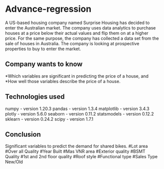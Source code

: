 # Advance-regression 
A US-based housing company named Surprise Housing has decided to enter the Australian market. The company uses data analytics to purchase houses at a price below their actual values and flip them on at a higher price. For the same purpose, the company has collected a data set from the sale of houses in Australia. The company is looking at prospective properties to buy to enter the market. 
## Company wants to know 
*Which variables are significant in predicting the price of a house, and
*How well those variables describe the price of a house.

## Technologies used 
numpy - version 1.20.3
pandas - version 1.3.4
matplotlib - version 3.4.3
plotly - version 5.6.0
seaborn - version 0.11.2
statsmodels - version 0.12.2
sklearn - version 0.24.2
scipy - version 1.7.1

## Conclusion 
Significant variables to predict the demand for shared bikes.
#Lot area
#Over all Quality
#Year Built
#Mas VNR area
#Exterior quality
#BSMT Quality 
#1st and 2nd floor quality
#Roof style 
#Functional type 
#Sales Type New/Old 

